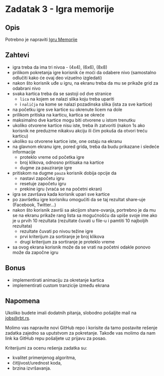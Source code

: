 # Zadatak 3 - Igra memorije

## Opis

Potrebno je napraviti [Igru Memorije](https://en.wikipedia.org/wiki/Concentration_(game))

## Zahtevi

* igra treba da ima tri nivoa - (4x4), (6x6), (8x8)
* prilikom pokretanja igre korisnik će moći da odabere nivo (samostalno odlučiti kako će ovaj deo vizuelno izgledati)
* nakon što korisnik uđe u igru, na ekranu treba da mu se prikaže grid za odabrani nivo
* svaka kartica treba da se sastoji od dve stranice
	* `lica` na kojem se nalazi slika koju treba upariti
	* i `naličja` na kome se nalazi pozadinska slika (ista za sve kartice)
* na početku igre sve kartice su okrenute licem na dole
* prilikom pritiska na karticu, kartica se okreće
* maksimalno dve kartice mogu biti otvorene u istom trenutku
* ukoliko otvorene kartice nisu iste, treba ih zatvoriti (nakon 1s ako korisnik ne preduzme nikakvu akciju ili čim pokuša da otvori treću karticu)
* ukoliko su otvorene kartice iste, one ostaju na ekranu
* na glavnom ekranu igre, pored grida, treba da budu prikazane i sledeće informacije
	* proteklo vreme od početka igre
	* broj klikova, odnosno pritisaka na kartice
	* dugme za pauziranje igre
* pritiskom na dugme `pauza` korisnik dobija opcije da
	* nastavi započetu igru
	* resetuje započetu igru
	* prekine igru (vraća se na početni ekran)
* igra se završava kada korisnik upari sve kartice
* po završetku igre korisniku omogućiti da se taj rezultat share-uje (Facebook, Twitter…)
* nakon što korisnik završi sa akcijom share-ovanja, portrebno je da mu se na ekranu prikaže rang lista sa mogućnošću da upiše svoje ime ako je u prvih 10 rezultata (rezultate čuvati u file-u i pamtiti 10 najboljih rezultata)
	* rezultate čuvati po nivou težine igre
	* prvi kriterijum za sortiranje je broj klikova
	* drugi kriterijum za sortiranje je proteklo vreme
* sa ovog ekrana korisnik može da se vrati na početni odakle ponovo može da započne igru

## Bonus

* implementirati animaciju za okretanje kartica
* implementirati custom tranzicije između ekrana

## Napomena

Ukoliko budete imali dodatnih pitanja, slobodno pošaljite mail na <jobs@rbt.rs>.

Molimo vas napravite novi GitHub repo i korisite da tamo postavite rešenje zadatka zajedno sa uputstvom za pokretanje. Takođe vas molimo da nam link ka GitHub repu pošaljete uz prijavu za posao.

Kriterijumi za ocenu rešenja zadatka su:
- kvalitet primenjenog algoritma,
- čitljivost/urednost koda,
- brzina izvršavanja.